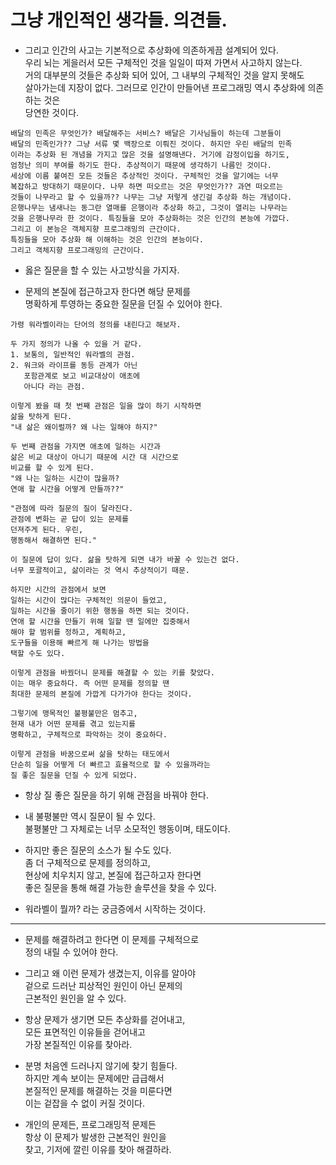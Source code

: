 # 그냥 개인적인 생각들. 의견들.
* 그리고 인간의 사고는 기본적으로 추상화에 의존하게끔 설계되어 있다.   
우리 뇌는 게을러서 모든 구체적인 것을 일일이 따져 가면서 사고하지 않는다.    
거의 대부분의 것들은 추상화 되어 있어, 그 내부의 구체적인 것을 알지 못해도   
살아가는데 지장이 없다. 그러므로 인간이 만들어낸 프로그래밍 역시 추상화에 의존 하는 것은   
당연한 것이다.
```
배달의 민족은 무엇인가? 배달해주는 서비스? 배달은 기사님들이 하는데 그분들이   
배달의 민족인가?? 그냥 서류 몇 백장으로 이뤄진 것이다. 하지만 우린 배달의 민족   
이라는 추상화 된 개념을 가지고 많은 것을 설명해낸다. 거기에 감정이입을 하기도,   
엄청난 의미 부여를 하기도 한다. 추상적이기 때문에 생각하기 나름인 것이다.   
세상에 이름 붙여진 모든 것들은 추상적인 것이다. 구체적인 것을 알기에는 너무    
복잡하고 방대하기 때문이다. 나무 하면 떠오르는 것은 무엇인가?? 과연 떠오르는   
것들이 나무라고 할 수 있을까?? 나무는 그냥 저렇게 생긴걸 추상화 하는 개념이다.   
은행나무는 냄새나는 동그란 열매를 은행이라 추상화 하고, 그것이 열리는 나무라는    
것을 은행나무라 한 것이다. 특징들을 모아 추상화하는 것은 인간의 본능에 가깝다.    
그리고 이 본능은 객체지향 프로그래밍의 근간이다.      
특징들을 모아 추상화 해 이해하는 것은 인간의 본능이다.    
그리고 객체지향 프로그래밍의 근간이다.
```

* 옳은 질문을 할 수 있는 사고방식을 가지자.    

* 문제의 본질에 접근하고자 한다면 해당 문제를    
  명확하게 투영하는 중요한 질문을 던질 수 있어야 한다.   
  
```
가령 워라벨이라는 단어의 정의를 내린다고 해보자.    
         
두 가지 정의가 나올 수 있을 거 같다. 
1. 보통의, 일반적인 워라벨의 관점.  
2. 워크와 라이프를 동등 관계가 아닌   
   포함관계로 보고 비교대상이 애초에    
   아니다 라는 관점.
 
이렇게 봤을 때 첫 번째 관점은 일을 많이 하기 시작하면             
삶을 탓하게 된다.                               
"내 삶은 왜이럴까? 왜 나는 일해야 하지?"                  

두 번째 관점을 가지면 애초에 일하는 시간과                
삶은 비교 대상이 아니기 때문에 시간 대 시간으로                 
비교를 할 수 있게 된다.         
"왜 나는 일하는 시간이 많을까?        
연애 할 시간을 어떻게 만들까??"     

"관점에 따라 질문의 질이 달라진다.         
관점에 변화는 곧 답이 있는 문제를   
던져주게 된다. 우린,
행동해서 해결하면 된다."
                   
이 질문에 답이 있다. 삶을 탓하게 되면 내가 바꿀 수 있는건 없다.                   
너무 포괄적이고, 삶이라는 것 역시 추상적이기 때문.                     

하지만 시간의 관점에서 보면                              
일하는 시간이 많다는 구체적인 의문이 들었고,                      
일하는 시간을 줄이기 위한 행동을 하면 되는 것이다.              
연애 할 시간을 만들기 위해 일할 땐 일에만 집중해서                        
해야 할 범위를 정하고, 계획하고,      
도구들을 이용해 빠르게 해 나가는 방법을                   
택할 수도 있다.    
   
이렇게 관점을 바꿨더니 문제를 해결할 수 있는 키를 찾았다.     
이는 매우 중요하다. 즉 어떤 문제를 정의할 땐                     
최대한 문제의 본질에 가깝게 다가가야 한다는 것이다.          

그렇기에 맹목적인 불평불만은 멈추고,        
현재 내가 어떤 문제를 겪고 있는지를       
명확하고, 구체적으로 파악하는 것이 중요하다.        

이렇게 관점을 바꿈으로써 삶을 탓하는 태도에서      
단순히 일을 어떻게 더 빠르고 효율적으로 할 수 있을까라는          
질 좋은 질문을 던질 수 있게 되었다.     
``` 

* 항상 질 좋은 질문을 하기 위해 관점을 바꿔야 한다.         
 
* 내 불평불만 역시 질문이 될 수 있다.      
  불평불만 그 자체로는 너무 소모적인 행동이며, 태도이다.         
  
* 하지만 좋은 질문의 소스가 될 수도 있다.       
  좀 더 구체적으로 문제를 정의하고,        
  현상에 치우치지 않고, 본질에 접근하고자 한다면       
  좋은 질문을 통해 해결 가능한 솔루션을 찾을 수 있다.      
  
* 워라벨이 뭘까? 라는 궁금증에서 시작하는 것이다.        
***
* 문제를 해결하려고 한다면 이 문제를 구체적으로    
  정의 내릴 수 있어야 한다.    
  
* 그리고 왜 이런 문제가 생겼는지, 이유를 알아야    
  겉으로 드러난 피상적인 원인이 아닌 문제의    
  근본적인 원인을 알 수 있다.    
  
* 항상 문제가 생기면 모든 추상화를 걷어내고,     
  모든 표면적인 이유들을 걷어내고    
  가장 본질적인 이유를 찾아라.     
  
* 분명 처음엔 드러나지 않기에 찾기 힘들다.    
  하지만 계속 보이는 문제에만 급급해서     
  본질적인 문제를 해결하는 것을 미룬다면    
  이는 겉잡을 수 없이 커질 것이다.      
  
* 개인의 문제든, 프로그래밍적 문제든     
  항상 이 문제가 발생한 근본적인 원인을     
  찾고, 기저에 깔린 이유를 찾아 해결하라.     
